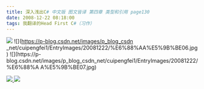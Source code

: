 ```yaml
---
title: 深入浅出C# 中文版 图文皆译 第四章 类型和引用 page130
date: 2008-12-22 08:18:00
tags: 我翻译的Head First C#（习作）
---
```

![](https://p-blog.csdn.net/images/p_blog_csdn_net/cuipengfei1/EntryImages/20081222/%E6%88%AA%E5%9B%BE05.jpg) ![](https://p-blog.csdn.net/images/p_blog_csdn
_net/cuipengfei1/EntryImages/20081222/%E6%88%AA%E5%9B%BE06.jpg) ![](https://p-
blog.csdn.net/images/p_blog_csdn_net/cuipengfei1/EntryImages/20081222/%E6%88%A
A%E5%9B%BE07.jpg)



[ ![](https://profile.csdnimg.cn/5/2/5/3_cuipengfei1)
![](https://g.csdnimg.cn/static/user-reg-year/1x/11.png)
](https://blog.csdn.net/cuipengfei1)





